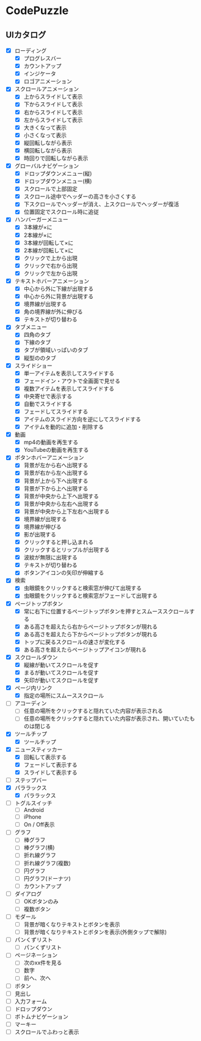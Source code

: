 # CodePuzzle

## UIカタログ

- [x] ローディング
  - [x] プログレスバー
  - [x] カウントアップ
  - [x] インジケータ
  - [x] ロゴアニメーション
- [x] スクロールアニメーション
  - [x] 上からスライドして表示
  - [x] 下からスライドして表示
  - [x] 右からスライドして表示
  - [x] 左からスライドして表示
  - [x] 大きくなって表示
  - [x] 小さくなって表示
  - [x] 縦回転しながら表示
  - [x] 横回転しながら表示
  - [x] 時回りで回転しながら表示
- [x] グローバルナビゲーション
  - [x] ドロップダウンメニュー(縦)
  - [x] ドロップダウンメニュー(横)
  - [x] スクロールで上部固定
  - [x] スクロール途中でヘッダーの高さを小さくする
  - [x] 下スクロールでヘッダーが消え、上スクロールでヘッダーが復活
  - [x] 位置固定でスクロール時に追従
- [x] ハンバーガーメニュー
  - [x] 3本線が×に
  - [x] 2本線が×に
  - [x] 3本線が回転して×に
  - [x] 2本線が回転して×に
  - [x] クリックで上から出現
  - [x] クリックで右から出現
  - [x] クリックで左から出現
- [x] テキストホバーアニメーション
  - [x] 中心から外に下線が出現する
  - [x] 中心から外に背景が出現する
  - [x] 境界線が出現する
  - [x] 角の境界線が外に伸びる
  - [x] テキストが切り替わる
- [x] タブメニュー
  - [x] 四角のタブ
  - [x] 下線のタブ
  - [x] タブが領域いっぱいのタブ
  - [x] 縦型ののタブ
- [x] スライドショー
  - [x] 単一アイテムを表示してスライドする
  - [x] フェードイン・アウトで全画面で見せる
  - [x] 複数アイテムを表示してスライドする
  - [x] 中央寄せで表示する
  - [x] 自動でスライドする
  - [x] フェードしてスライドする
  - [x] アイテムのスライド方向を逆にしてスライドする
  - [x] アイテムを動的に追加・削除する
- [x] 動画
  - [x] mp4の動画を再生する
  - [x] YouTubeの動画を再生する
- [x] ボタンホバーアニメーション
  - [x] 背景が左から右へ出現する
  - [x] 背景が右から左へ出現する
  - [x] 背景が上から下へ出現する
  - [x] 背景が下から上へ出現する
  - [x] 背景が中央から上下へ出現する
  - [x] 背景が中央から左右へ出現する
  - [x] 背景が中央から上下左右へ出現する
  - [x] 境界線が出現する
  - [x] 境界線が伸びる
  - [x] 影が出現する
  - [x] クリックすると押し込まれる
  - [x] クリックするとリップルが出現する
  - [x] 波紋が無限に出現する
  - [x] テキストが切り替わる
  - [x] ボタンアイコンの矢印が伸縮する
- [x] 検索
  - [x] 虫眼鏡をクリックすると検索窓が伸びて出現する
  - [x] 虫眼鏡をクリックすると検索窓がフェードして出現する
- [x] ページトップボタン
  - [x] 常に右下に位置するページトップボタンを押すとスムーススクロールする
  - [x] ある高さを超えたら右からページトップボタンが現れる
  - [x] ある高さを超えたら下からページトップボタンが現れる
  - [x] トップに戻るスクロールの速さが変化する
  - [x] ある高さを超えたらページトップアイコンが現れる
- [x] スクロールダウン
  - [x] 縦線が動いてスクロールを促す
  - [x] まるが動いてスクロールを促す
  - [x] 矢印が動いてスクロールを促す
- [x] ページ内リンク
  - [x] 指定の場所にスムーススクロール
- [ ] アコーディン
  - [ ] 任意の場所をクリックすると隠れていた内容が表示される
  - [ ] 任意の場所をクリックすると隠れていた内容が表示され、開いていたものは閉じる
- [x] ツールチップ
  - [x] ツールチップ
- [x] ニュースティッカー
  - [x] 回転して表示する
  - [x] フェードして表示する
  - [x] スライドして表示する
- [ ] ステップバー
- [x] パララックス
  - [x] パララックス
- [ ] トグルスイッチ
  - [ ] Android
  - [ ] iPhone
  - [ ] On / Off表示
- [ ] グラフ
  - [ ] 棒グラフ
  - [ ] 棒グラフ(横)
  - [ ] 折れ線グラフ
  - [ ] 折れ線グラフ(複数)
  - [ ] 円グラフ
  - [ ] 円グラフ(ドーナツ)
  - [ ] カウントアップ
- [ ] ダイアログ
  - [ ] OKボタンのみ
  - [ ] 複数ボタン
- [ ] モダール
  - [ ] 背景が暗くなりテキストとボタンを表示
  - [ ] 背景が暗くなりテキストとボタンを表示(外側タップで解除)
- [ ] パンくずリスト
  - [ ] パンくずリスト
- [ ] ページネーション
  - [ ] 次のxx件を見る
  - [ ] 数字
  - [ ] 前へ、次へ
- [ ] ボタン
- [ ] 見出し
- [ ] 入力フォーム
- [ ] ドロップダウン
- [ ] ボトムナビゲーション
- [ ] マーキー
- [ ] スクロールでふわっと表示
